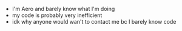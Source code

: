 - I'm Aero and barely know what I'm doing
- my code is probably very inefficient
- idk why anyone would wan't to contact me bc I barely know code
<!---
Aero-707/Aero-707 is a ✨ special ✨ repository because its `README.md` (this file) appears on your GitHub profile.
You can click the Preview link to take a look at your changes.
--->

